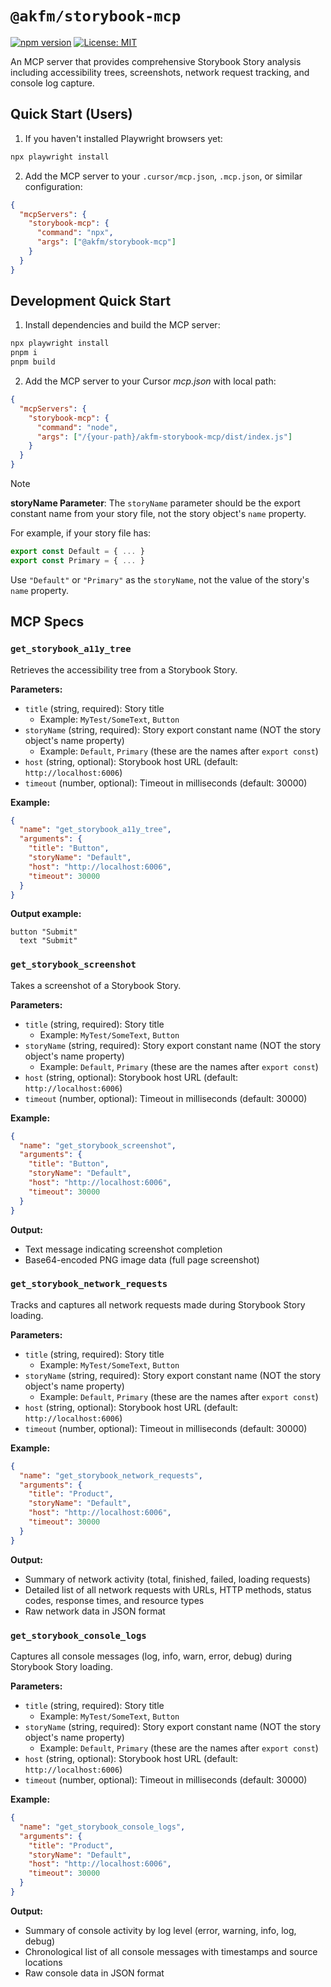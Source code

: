 # `@akfm/storybook-mcp`

[![npm version](https://badge.fury.io/js/@akfm%2Fstorybook-mcp.svg)](https://badge.fury.io/js/@akfm%2Fstorybook-mcp)
[![License: MIT](https://img.shields.io/badge/License-MIT-yellow.svg)](https://opensource.org/licenses/MIT)


An MCP server that provides comprehensive Storybook Story analysis including accessibility trees, screenshots, network request tracking, and console log capture.

## Quick Start (Users)

1. If you haven't installed Playwright browsers yet:

```bash
npx playwright install
```

2. Add the MCP server to your `.cursor/mcp.json`, `.mcp.json`, or similar configuration:

```json
{
  "mcpServers": {
    "storybook-mcp": {
      "command": "npx",
      "args": ["@akfm/storybook-mcp"]
    }
  }
}
```

## Development Quick Start

1. Install dependencies and build the MCP server:

```bash
npx playwright install
pnpm i
pnpm build
```

2. Add the MCP server to your Cursor _mcp.json_ with local path:

```json
{
  "mcpServers": {
    "storybook-mcp": {
      "command": "node",
      "args": ["/{your-path}/akfm-storybook-mcp/dist/index.js"]
    }
  }
}
```

> [!NOTE]
> **storyName Parameter**: The `storyName` parameter should be the export constant name from your story file, not the story object's `name` property. 
> 
> For example, if your story file has:
> ```typescript
> export const Default = { ... }
> export const Primary = { ... }
> ```
> 
> Use `"Default"` or `"Primary"` as the `storyName`, not the value of the story's `name` property.

## MCP Specs

### `get_storybook_a11y_tree`

Retrieves the accessibility tree from a Storybook Story.

**Parameters:**
- `title` (string, required): Story title
  - Example: `MyTest/SomeText`, `Button`
- `storyName` (string, required): Story export constant name (NOT the story object's name property)
  - Example: `Default`, `Primary` (these are the names after `export const`)
- `host` (string, optional): Storybook host URL (default: `http://localhost:6006`)
- `timeout` (number, optional): Timeout in milliseconds (default: 30000)

**Example:**
```json
{
  "name": "get_storybook_a11y_tree",
  "arguments": {
    "title": "Button",
    "storyName": "Default",
    "host": "http://localhost:6006",
    "timeout": 30000
  }
}
```

**Output example:**
```
button "Submit"
  text "Submit"
```

### `get_storybook_screenshot`

Takes a screenshot of a Storybook Story.

**Parameters:**
- `title` (string, required): Story title
  - Example: `MyTest/SomeText`, `Button`
- `storyName` (string, required): Story export constant name (NOT the story object's name property)
  - Example: `Default`, `Primary` (these are the names after `export const`)
- `host` (string, optional): Storybook host URL (default: `http://localhost:6006`)
- `timeout` (number, optional): Timeout in milliseconds (default: 30000)

**Example:**
```json
{
  "name": "get_storybook_screenshot",
  "arguments": {
    "title": "Button",
    "storyName": "Default",
    "host": "http://localhost:6006",
    "timeout": 30000
  }
}
```

**Output:**
- Text message indicating screenshot completion
- Base64-encoded PNG image data (full page screenshot)

### `get_storybook_network_requests`

Tracks and captures all network requests made during Storybook Story loading.

**Parameters:**
- `title` (string, required): Story title
  - Example: `MyTest/SomeText`, `Button`
- `storyName` (string, required): Story export constant name (NOT the story object's name property)
  - Example: `Default`, `Primary` (these are the names after `export const`)
- `host` (string, optional): Storybook host URL (default: `http://localhost:6006`)
- `timeout` (number, optional): Timeout in milliseconds (default: 30000)

**Example:**
```json
{
  "name": "get_storybook_network_requests",
  "arguments": {
    "title": "Product",
    "storyName": "Default",
    "host": "http://localhost:6006",
    "timeout": 30000
  }
}
```

**Output:**
- Summary of network activity (total, finished, failed, loading requests)
- Detailed list of all network requests with URLs, HTTP methods, status codes, response times, and resource types
- Raw network data in JSON format

### `get_storybook_console_logs`

Captures all console messages (log, info, warn, error, debug) during Storybook Story loading.

**Parameters:**
- `title` (string, required): Story title
  - Example: `MyTest/SomeText`, `Button`
- `storyName` (string, required): Story export constant name (NOT the story object's name property)
  - Example: `Default`, `Primary` (these are the names after `export const`)
- `host` (string, optional): Storybook host URL (default: `http://localhost:6006`)
- `timeout` (number, optional): Timeout in milliseconds (default: 30000)

**Example:**
```json
{
  "name": "get_storybook_console_logs",
  "arguments": {
    "title": "Product",
    "storyName": "Default",
    "host": "http://localhost:6006",
    "timeout": 30000
  }
}
```

**Output:**
- Summary of console activity by log level (error, warning, info, log, debug)
- Chronological list of all console messages with timestamps and source locations
- Raw console data in JSON format